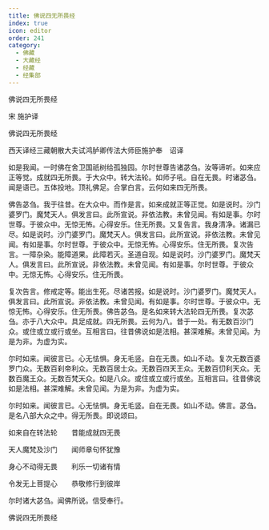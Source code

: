 ```yaml
---
title: 佛说四无所畏经
index: true
icon: editor
order: 241
category:
  - 佛藏
  - 大藏经
  - 经藏
  - 经集部
---
```


  佛说四无所畏经  

宋 施护译  

佛说四无所畏经  

西天译经三藏朝散大夫试鸿胪卿传法大师臣施护奉　诏译  

如是我闻。一时佛在舍卫国祇树给孤独园。尔时世尊告诸苾刍。汝等谛听。如来应正等觉。成就四无所畏。于大众中。转大法轮。如师子吼。自在无畏。时诸苾刍。闻是语已。五体投地。顶礼佛足。合掌白言。云何如来四无所畏。  

佛告苾刍。我于往昔。在大众中。而作是言。如来成就正等正觉。如是说时。沙门婆罗门。魔梵天人。俱发言曰。此所宣说。非依法教。未曾见闻。有如是事。尔时世尊。于彼众中。无惊无怖。心得安乐。住无所畏。又复告言。我身清净。诸漏已尽。如是说时。沙门婆罗门。魔梵天人。俱发言曰。此所宣说。非依法教。未曾见闻。有如是事。尔时世尊。于彼众中。无惊无怖。心得安乐。住无所畏。复次告言。一障杂染。能障道果。此障若灭。圣道自现。如是说时。沙门婆罗门。魔梵天人。俱发言曰。此所宣说。非依法教。未曾见闻。有如是事。尔时世尊。于彼众中。无惊无怖。心得安乐。住无所畏。  

复次告言。修戒定等。能出生死。尽诸苦报。如是说时。沙门婆罗门。魔梵天人。俱发言曰。此所宣说。非依法教。未曾见闻。有如是事。尔时世尊。于彼众中。无惊无怖。心得安乐。住无所畏。佛告苾刍。是名如来转大法轮四无所畏。复次苾刍。亦于八大众中。具足成就。四无所畏。云何为八。昔于一处。有无数百沙门众。或住或立或行或坐。互相言曰。往昔佛说如是法相。甚深难解。未曾见闻。为是为非。为虚为实。  

尔时如来。闻彼言已。心无怯惧。身无毛竖。自在无畏。如山不动。复次无数百婆罗门众。无数百刹帝利众。无数百居士众。无数百四天王众。无数百忉利天众。无数百魔王众。无数百梵天众。如是八众。或住或立或行或坐。互相言曰。往昔佛说如是法相。甚深难解。未曾见闻。为是为非。为虚为实。  

尔时如来。闻彼言已。心无怯惧。身无毛竖。自在无畏。如山不动。佛言。苾刍。是名八部大众之中。得无所畏。即说颂曰。  

如来自在转法轮　　昔能成就四无畏  

天人魔梵及沙门　　闻师章句怀犹豫  

身心不动得无畏　　利乐一切诸有情  

令发无上菩提心　　恭敬修行到彼岸  

尔时诸大苾刍。闻佛所说。信受奉行。  

佛说四无所畏经  
